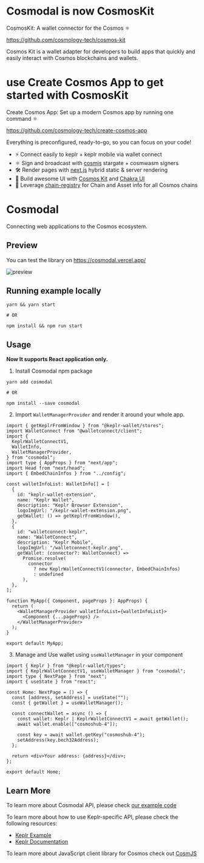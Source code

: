 
# Cosmodal is now CosmosKit

CosmosKit: A wallet connector for the Cosmos ⚛️

https://github.com/cosmology-tech/cosmos-kit

Cosmos Kit is a wallet adapter for developers to build apps that quickly and easily interact with Cosmos blockchains and wallets.

# use Create Cosmos App to get started with CosmosKit

Create Cosmos App: Set up a modern Cosmos app by running one command ⚛️

https://github.com/cosmology-tech/create-cosmos-app

Everything is preconfigured, ready-to-go, so you can focus on your code!

* ⚡️ Connect easily to keplr + keplr mobile via wallet connect 
* ⚛️ Sign and broadcast with [cosmjs](https://github.com/cosmos/cosmjs) stargate + cosmwasm signers
* 🛠 Render pages with [next.js](https://nextjs.org/) hybrid static & server rendering
* 🎨 Build awesome UI with [Cosmos Kit](https://github.com/cosmology-tech/cosmos-kit) and [Chakra UI](https://chakra-ui.com/docs/components)
* 📝 Leverage [chain-registry](https://github.com/cosmology-tech/chain-registry) for Chain and Asset info for all Cosmos chains

# Cosmodal

Connecting web applications to the Cosmos ecosystem.

## Preview

You can test the library on https://cosmodal.vercel.app/

![preview](./preview.png)

## Running example locally

```
yarn && yarn start

# OR

npm install && npm run start
```

## Usage

**Now It supports React application only.**

1. Install Cosmodal npm package

```
yarn add cosmodal

# OR

npm install --save cosmodal
```

2. Import `WalletManagerProvider` and render it around your whole app.

```tsx
import { getKeplrFromWindow } from "@keplr-wallet/stores";
import WalletConnect from "@walletconnect/client";
import {
  KeplrWalletConnectV1,
  WalletInfo,
  WalletManagerProvider,
} from "cosmodal";
import type { AppProps } from "next/app";
import Head from "next/head";
import { EmbedChainInfos } from "../config";

const walletInfoList: WalletInfo[] = [
  {
    id: "keplr-wallet-extension",
    name: "Keplr Wallet",
    description: "Keplr Browser Extension",
    logoImgUrl: "/keplr-wallet-extension.png",
    getWallet: () => getKeplrFromWindow(),
  },
  {
    id: "walletconnect-keplr",
    name: "WalletConnect",
    description: "Keplr Mobile",
    logoImgUrl: "/walletconnect-keplr.png",
    getWallet: (connector?: WalletConnect) =>
      Promise.resolve(
        connector
          ? new KeplrWalletConnectV1(connector, EmbedChainInfos)
          : undefined
      ),
  },
];

function MyApp({ Component, pageProps }: AppProps) {
  return (
    <WalletManagerProvider walletInfoList={walletInfoList}>
      <Component {...pageProps} />
    </WalletManagerProvider>
  );
}

export default MyApp;
```

3. Manage and Use wallet using `useWalletManager` in your component

```tsx
import { Keplr } from "@keplr-wallet/types";
import { KeplrWalletConnectV1, useWalletManager } from "cosmodal";
import type { NextPage } from "next";
import { useState } from "react";

const Home: NextPage = () => {
  const [address, setAddress] = useState("");
  const { getWallet } = useWalletManager();

  const connectWallet = async () => {
    const wallet: Keplr | KeplrWalletConnectV1 = await getWallet();
    await wallet.enable(["cosmoshub-4"]);

    const key = await wallet.getKey("cosmoshub-4");
    setAddress(key.bech32Address);
  };

  return <div>Your address: {address}</div>;
};

export default Home;
```

## Learn More

To learn more about Cosmodal API, please check [our example code](https://github.com/chainapsis/cosmodal/tree/main/example)

To learn more about how to use Keplr-specific API, please check the following resources:

- [Keplr Example](https://github.com/chainapsis/keplr-example)
- [Keplr Documentation](https://docs.keplr.app)

To learn more about JavaScript client library for Cosmos check out [CosmJS](https://github.com/chainapsis/keplr-example)
